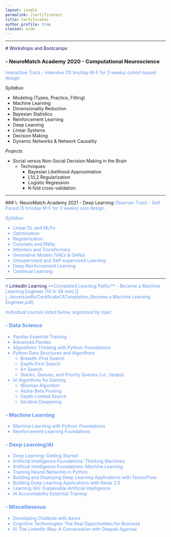 ```yaml
---
layout: single
permalink: /certificates/
title: Certificates
author_profile: true
classes: wide
---
```


<hr>
# <span style="color: MidnightBlue">Workshops and Bootcamps</span>

### \- NeuroMatch Academy 2020 - Computational Neuroscience [<i class="fas fa-link" aria-hidden="true"></i>](/assets/pdfs/nma-certificate.pdf)
<span style="color: CornflowerBlue">Interactive Track - Intensive (10 hrs/day M-F for 3 weeks) cohort-based design.

*Syllabus* [<i class="fas fa-link" aria-hidden="true"></i>](https://academy.neuromatch.io/nma2020/course-materials)
- Modeling (Types, Practice, Fitting)
- Machine Learning
- Dimensionality Reduction
- Bayesian Statistics
- Reinforcement Learning
- Deep Learning
- Linear Systems
- Decision Making
- Dynamic Networks & Network Causality

*Projects*
- Social versus Non-Social Decision Making in the Brain [<i class="fas fa-link" aria-hidden="true"></i>](https://github.com/rmgeddert/NMA_2020_SocialDecisionmaking_BayesianApproximationfMRI)
  - Techniques:
    - Bayesian Likelihood Approximation
    - L1/L2 Regularization
    - Logistic Regression
    - K-fold cross-validation

<hr>
### \- NeuroMatch Academy 2021 - Deep Learning
<span style="color: CornflowerBlue">Observer Track - Self Paced (5 hrs/day M-F for 3 weeks) solo design.

*Syllabus* [<i class="fas fa-link" aria-hidden="true"></i>](https://github.com/NeuromatchAcademy/course-content-dl)
- Linear DL and MLPs
- Optimization
- Regularization
- Convnets and RNNs
- Attention and Transformers
- Generative Models (VAEs & GANs)
- Unsupervised and Self-supervised Learning
- Deep Reinforcement Learning
- Continual Learning

<hr>
# <span style="color: MidnightBlue">LinkedIn Learning</span>
**Completed Learning Paths:**
- Become a Machine Learning Engineer (10 hr 58 min) [<i class="fas fa-link" aria-hidden="true"></i>](../assets/pdfs/CertificateOfCompletion_Become a Machine Learning Engineer.pdf)

<span style="color: CornflowerBlue">*Individual courses listed below, organized by topic*</span>

### \- Data Science

- Pandas Essential Training [<i class="fas fa-link" aria-hidden="true"></i>](https://www.linkedin.com/learning/certificates/bf8f2b663016c59dab7456714c9d90916d54b6755a07281f1cb506c2936a4737?trk=share_certificate)
- Advanced Pandas [<i class="fas fa-link" aria-hidden="true"></i>](https://www.linkedin.com/learning/certificates/eece08be5e739a897999cbd23075835886e6fce1fd6ec5872bcfde0bf7bd55f3?trk=share_certificate)
- Algorithmic Thinking with Python: Foundations [<i class="fas fa-link" aria-hidden="true"></i>](https://www.linkedin.com/learning/certificates/00c96ad78aef4f0ae3bbc9ed20d8c52aa2098a39ea4231cade360b95834e179f?trk=share_certificate)
- Python Data Structures and Algorithms [<i class="fas fa-link" aria-hidden="true"></i>](https://www.linkedin.com/learning/certificates/9753e32c7e086a1a945a46a454d99b8989baa02685d215934cd070b8dfad6f62?trk=share_certificate)
  - Breadth-First Search
  - Depth-First Search
  - A* Search
  - Stacks, Queues, and Priority Queues (i.e., heaps)
- AI Algorithms for Gaming [<i class="fas fa-link" aria-hidden="true"></i>](https://www.linkedin.com/learning/certificates/c4eb673be9c9a32524fb4ee7741cbc7a29989d3c212bf8099981452fbfd3f387?trk=share_certificate)
  - Minimax Algorithm
  - Alpha-Beta Pruning
  - Depth-Limited Search
  - Iterative Deepening

### \- Machine Learning
- Machine Learning with Python: Foundations [<i class="fas fa-link" aria-hidden="true"></i>](https://www.linkedin.com/learning/certificates/209fe752d62a9cbe72f606edb8edca2c3651df6c4c0901056a03d969d1f16549?trk=share_certificate)
- Reinforcement Learning Foundations [<i class="fas fa-link" aria-hidden="true"></i>](https://www.linkedin.com/learning/certificates/0b6d8ebc699c6d7f77e825e0cf56fb08a91503a5e0b23951038639d9f117534c?trk=share_certificate)

### \- Deep Learning/AI

- Deep Learning: Getting Started [<i class="fas fa-link" aria-hidden="true"></i>](https://www.linkedin.com/learning/certificates/fbdf66532bd667f94348cb7d8c3f5a23d2102adc07790e9d5419d303f0495718?trk=share_certificate)
- Artificial Intelligence Foundations: Thinking Machines [<i class="fas fa-link" aria-hidden="true"></i>](https://www.linkedin.com/learning/certificates/38bae341e59f4d466a0726db6a7b5a9d0e0e098114ae7955d172b304a7b52c9f?trk=share_certificate)
- Artificial Intelligence Foundations: Machine Learning [<i class="fas fa-link" aria-hidden="true"></i>](https://www.linkedin.com/learning/certificates/8c6d3f7ad88ef37662c42648444501a075c50273bf477e79a5af85f03244bbb3?trk=share_certificate)
- Training Neural Networks in Python [<i class="fas fa-link" aria-hidden="true"></i>](https://www.linkedin.com/learning/certificates/f9b037da4e510a59093a029572be451c88df671cef8c61a2126a2e7bf11598f4?trk=share_certificate)
- Building and Deploying Deep Learning Applications with TensorFlow [<i class="fas fa-link" aria-hidden="true"></i>](https://www.linkedin.com/learning/certificates/40a400e9a8114787d50227f5bf7762cfb3c4457ed5fdb8b0a1360a880cc5e1bd?trk=share_certificate)
- Building Deep Learning Applications with Keras 2.0 [<i class="fas fa-link" aria-hidden="true"></i>](https://www.linkedin.com/learning/certificates/7945937f516654c20dea704fb47249b0475834a7e7e4e8c7bfc7c24b49575b88?trk=share_certificate)
- Learning XAI: Explainable Artificial Intelligence [<i class="fas fa-link" aria-hidden="true"></i>](https://www.linkedin.com/learning/certificates/04974069d2f395425fad177507ee39795c05eaf5e2115e6ede240646c7d87453?trk=share_certificate)
- AI Accountability Essential Training [<i class="fas fa-link" aria-hidden="true"></i>](https://www.linkedin.com/learning/certificates/03009b3fcc955fd26bd987ce9a2f687aee12b424630f1cf62cbd68e119d6ad11?trk=share_certificate)

### \- Miscellaneous

- Developing Chatbots with Azure [<i class="fas fa-link" aria-hidden="true"></i>](https://www.linkedin.com/learning/certificates/3ae714958e9e70cf08f0731a33fd53de79d3482bae2d14097ea927d24d7f927e?trk=share_certificate)
- Cognitive Technologies: The Real Opportunities for Business [<i class="fas fa-link" aria-hidden="true"></i>](https://www.linkedin.com/learning/certificates/1e250dbece2e41995f1d785a3b1030b052258e3cbb666288be5f323e02bb0a41?trk=share_certificate)
- AI The LinkedIn Way: A Conversation with Deepak Agarwal [<i class="fas fa-link" aria-hidden="true"></i>](https://www.linkedin.com/learning/certificates/1dbac6b028cc4d32685ad84d08bbe2875266358248dceea7d06cd89df1ccfc7c?trk=share_certificate)
